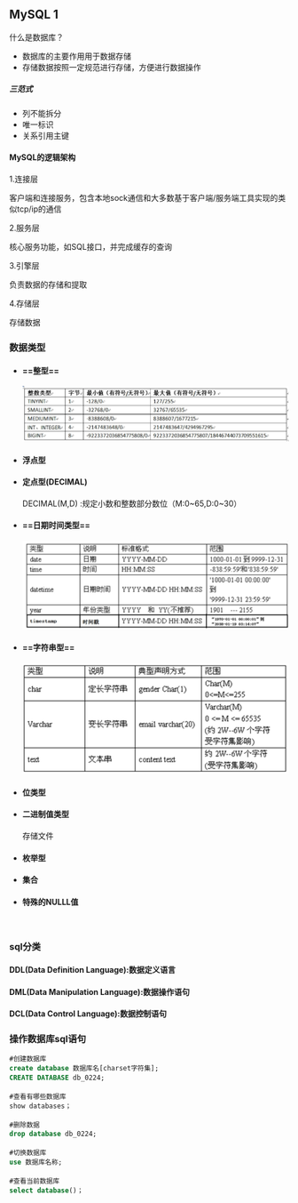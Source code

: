 ## MySQL 1

什么是数据库？

- 数据库的主要作用用于数据存储
- 存储数据按照一定规范进行存储，方便进行数据操作



##### 三范式

- 列不能拆分
- 唯一标识
- 关系引用主键





#### MySQL的逻辑架构

1.连接层

客户端和连接服务，包含本地sock通信和大多数基于客户端/服务端工具实现的类似tcp/ip的通信

2.服务层

核心服务功能，如SQL接口，并完成缓存的查询

3.引擎层

负责数据的存储和提取

4.存储层

存储数据



### 数据类型

- #### ==整型==

  ![image-20220311144036205](MySQL1.assets/image-20220311144036205.png)

  

- #### 浮点型

  

- #### 定点型(DECIMAL)

  DECIMAL(M,D) :规定小数和整数部分数位（M:0~65,D:0~30）

  

- #### ==日期时间类型==

  ![image-20220311144508161](MySQL1.assets/image-20220311144508161.png)

  

- #### ==字符串型==

  ![image-20220311144604931](MySQL1.assets/image-20220311144604931.png)

  

- #### 位类型

- #### 二进制值类型

  存储文件

  

- #### 枚举型

- #### 集合

- #### 特殊的NULLL值

​	



### sql分类

#### DDL(Data Definition Language):数据定义语言

#### DML(Data Manipulation Language):数据操作语句

#### DCL(Data Control Language):数据控制语句



### 操作数据库sql语句

```sql
#创建数据库
create database 数据库名[charset字符集];
CREATE DATABASE db_0224;

#查看有哪些数据库
show databases；

#删除数据
drop database db_0224;

#切换数据库
use 数据库名称;

#查看当前数据库
select database()；
```


